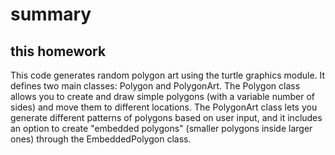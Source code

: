 # summary
## this homework
This code generates random polygon art using the turtle graphics module.
It defines two main classes: Polygon and PolygonArt. The Polygon class allows you to create and 
draw simple polygons (with a variable number of sides) and move them to different locations. 
The PolygonArt class lets you generate different patterns of polygons based on user input,
and it includes an option to create "embedded polygons" (smaller polygons inside larger ones) 
through the EmbeddedPolygon class.

